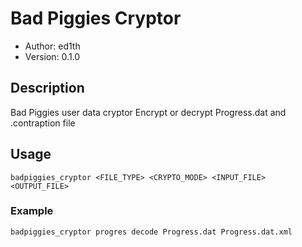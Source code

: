 # Bad Piggies Cryptor

* Author: ed1th
* Version: 0.1.0

## Description
Bad Piggies user data cryptor
Encrypt or decrypt Progress.dat and .contraption file

## Usage
`badpiggies_cryptor <FILE_TYPE> <CRYPTO_MODE> <INPUT_FILE> <OUTPUT_FILE>`

### Example
`badpiggies_cryptor progres decode Progress.dat Progress.dat.xml`